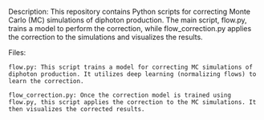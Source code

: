 Description:
This repository contains Python scripts for correcting Monte Carlo (MC) simulations of diphoton production. The main script, flow.py, trains a model to perform the correction, while flow_correction.py applies the correction to the simulations and visualizes the results.

Files:

    flow.py: This script trains a model for correcting MC simulations of diphoton production. It utilizes deep learning (normalizing flows) to learn the correction.

    flow_correction.py: Once the correction model is trained using flow.py, this script applies the correction to the MC simulations. It then visualizes the corrected results.

